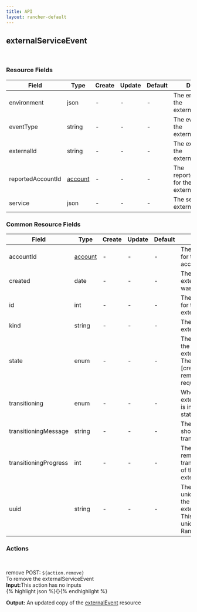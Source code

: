 ```yaml
---
title: API
layout: rancher-default
---
```


## externalServiceEvent


​
### Resource Fields

Field | Type | Create | Update | Default | Description
---|---|---|---|---|---
environment | json | - | - | - | The environment for the externalServiceEvent
eventType | string | - | - | - | The eventType for the externalServiceEvent
externalId | string | - | - | - | The externalId for the externalServiceEvent
reportedAccountId | [account]({{site.baseurl}}/rancher/api/account/) | - | - | - | The reportedAccountId for the externalServiceEvent
service | json | - | - | - | The service for the externalServiceEvent




### Common Resource Fields

Field | Type | Create | Update | Default | Description
---|---|---|---|---|---
accountId | [account]({{site.baseurl}}/rancher/api/account/) | - | - | - | The unique identifier for the associated account
created | date | - | - | - | The date of when the externalServiceEvent was created.
id | int | - | - | - | The unique identifier for the externalServiceEvent
kind | string | - | - | - | The kind for the externalServiceEvent
state | enum | - | - | - | The current state of the externalServiceEvent. The options are [created, creating, removed, removing, requested].
transitioning | enum | - | - | - | Whether or not the externalServiceEvent is in a transitioning state
transitioningMessage | string | - | - | - | The message to show while in a transitioning state
transitioningProgress | int | - | - | - | The percentage remaining in the transitioning process of the externalServiceEvent
uuid | string | - | - | - | The universally unique identifier for the externalServiceEvent. This will always be unique across Rancher installations.




### Actions









​

<span class="action">
<span class="header">
remove
<span class="headerright">POST:  <code>${action.remove}</code></span>
</span>
<div class="action-contents">
To remove the externalServiceEvent
<br>

<span class="input">
<strong>Input:</strong>This action has no inputs
<br>
{% highlight json %}{}{% endhighlight %}

<br>
</span>

<span class="output"><strong>Output:</strong> An updated copy of the <a href="/rancher/api/externalEvent/">externalEvent</a> resource
</span>
</div>
</span>
</span>
</span>

